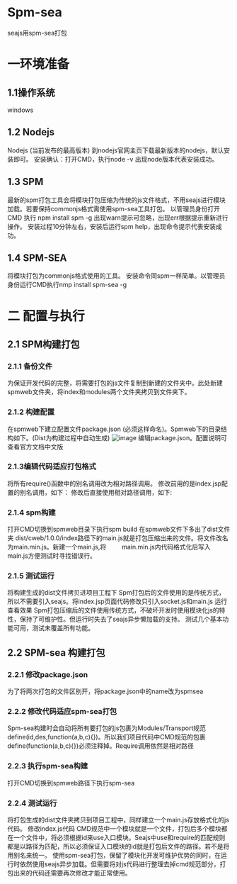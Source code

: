 # Spm-sea

seajs用spm-sea打包

# 一环境准备
## 1.1操作系统 
 windows
## 1.2 Nodejs
 Nodejs (当前发布的最高版本)
 到nodejs官网主页下载最新版本的nodejs，默认安装即可。
 安装确认：打开CMD，执行node -v 出现node版本代表安装成功。
## 1.3 SPM
 最新的spm打包工具会将模块打包压缩为传统的js文件格式，不用seajs进行模块加载。若要保持commonjs格式需使用spm-sea工具打包。
 以管理员身份打开CMD 执行 npm install spm -g
 出现warn提示可忽略，出现err根据提示重新进行操作。
 安装过程10分钟左右，安装后运行spm help，出现命令提示代表安装成功。
## 1.4 SPM-SEA
 将模块打包为commonjs格式使用的工具。
 安装命令同spm一样简单。以管理员身份运行CMD执行nmp install spm-sea -g
# 二 配置与执行
## 2.1 SPM构建打包
### 2.1.1 备份文件
为保证开发代码的完整，将需要打包的js文件复制到新建的文件夹中。此处新建spmweb文件夹，将index和modules两个文件夹拷贝到文件夹下。
### 2.1.2 构建配置
在spmweb下建立配置文件package.json (必须这样命名)。Spmweb下的目录结构如下。(Dist为构建过程中自动生成)
![image](https://github.com/xiong116276/Spm-sea/edit/master/readme图片/spm-01.png)
编辑package.json。配置说明可查看官方文档中文版
### 2.1.3编辑代码适应打包格式
 将所有require()函数中的别名调用改为相对路径调用。
 修改前用的是index.jsp配置的别名调用，如下：
 修改后直接使用相对路径调用，如下:
### 2.1.4 spm构建
  打开CMD切换到spmweb目录下执行spm build
  在spmweb文件下多出了dist文件夹 dist/cweb/1.0.0/index路径下的main.js就是打包压缩出来的文件。将文件改名为main.min.js。新建一个main.js,将         main.min.js内代码格式化后写入main.js方便测试时寻找错误行。
### 2.1.5 测试运行
 将构建生成的dist文件拷贝进项目工程下
 Spm打包后的文件使用的是传统方式，所以不需要引入seajs。将index.jsp页面代码修改只引入socket.js和main.js
 运行查看效果
 Spm打包压缩后的文件使用传统方式，不破坏开发时使用模块化js的特性，保持了可维护性。但运行时失去了seajs异步懒加载的支持。
 测试几个基本功能可用，测试未覆盖所有功能。
## 2.2 SPM-sea 构建打包
### 2.2.1 修改package.json
为了将两次打包的文件区别开，将package.json中的name改为spmsea
### 2.2.2 修改代码适应spm-sea打包
Spm-sea构建时会自动将所有要打包的js包裹为Modules/Transport规范define(id,des,function(a,b,c){})。所以我们项目代码中CMD规范的包裹define(function(a,b,c){})必须注释掉。Require调用依然是相对路径
### 2.2.3 执行spm-sea构建
打开CMD切换到spmweb路径下执行spm-sea
### 2.2.4 测试运行
将打包生成的dist文件夹拷贝到项目工程中，同样建立一个main.js存放格式化的js代码。
修改index.js代码
CMD规范中一个模块就是一个文件，打包后多个模块都在一个文件中，将必须根据id来use入口模块。Seajs中use和require的匹配规则都是以路径为匹配，所以必须保证入口模块的id就是打包后文件的路径。若不是将用别名来统一。
使用spm-sea打包，保留了模块化开发可维护优势的同时，在运行时依然使用seajs异步加载。但需要将对js代码进行整理去掉cmd规范部分，打包出来的代码还需要再次修改才能正常使用。
